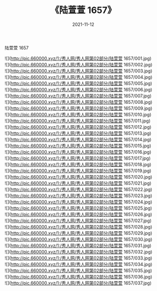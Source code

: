 ﻿---
layout: post
title:  《陆萱萱 1657》
date:   2021-11-12
img: http://pic.660000.xyz/1:/秀人网/秀人网第02部分/陆萱萱 1657/000.jpg
categories: [美女, 清纯, 唯美]
---

陆萱萱 1657

  ![](http://pic.660000.xyz/1:/秀人网/秀人网第02部分/陆萱萱 1657/001.jpg) <br> ![](http://pic.660000.xyz/1:/秀人网/秀人网第02部分/陆萱萱 1657/002.jpg) <br> ![](http://pic.660000.xyz/1:/秀人网/秀人网第02部分/陆萱萱 1657/003.jpg) <br> ![](http://pic.660000.xyz/1:/秀人网/秀人网第02部分/陆萱萱 1657/004.jpg) <br> ![](http://pic.660000.xyz/1:/秀人网/秀人网第02部分/陆萱萱 1657/005.jpg) <br> ![](http://pic.660000.xyz/1:/秀人网/秀人网第02部分/陆萱萱 1657/006.jpg) <br> ![](http://pic.660000.xyz/1:/秀人网/秀人网第02部分/陆萱萱 1657/007.jpg) <br> ![](http://pic.660000.xyz/1:/秀人网/秀人网第02部分/陆萱萱 1657/008.jpg) <br> ![](http://pic.660000.xyz/1:/秀人网/秀人网第02部分/陆萱萱 1657/009.jpg) <br> ![](http://pic.660000.xyz/1:/秀人网/秀人网第02部分/陆萱萱 1657/010.jpg) <br> ![](http://pic.660000.xyz/1:/秀人网/秀人网第02部分/陆萱萱 1657/011.jpg) <br> ![](http://pic.660000.xyz/1:/秀人网/秀人网第02部分/陆萱萱 1657/012.jpg) <br> ![](http://pic.660000.xyz/1:/秀人网/秀人网第02部分/陆萱萱 1657/013.jpg) <br> ![](http://pic.660000.xyz/1:/秀人网/秀人网第02部分/陆萱萱 1657/014.jpg) <br> ![](http://pic.660000.xyz/1:/秀人网/秀人网第02部分/陆萱萱 1657/015.jpg) <br> ![](http://pic.660000.xyz/1:/秀人网/秀人网第02部分/陆萱萱 1657/016.jpg) <br> ![](http://pic.660000.xyz/1:/秀人网/秀人网第02部分/陆萱萱 1657/017.jpg) <br> ![](http://pic.660000.xyz/1:/秀人网/秀人网第02部分/陆萱萱 1657/018.jpg) <br> ![](http://pic.660000.xyz/1:/秀人网/秀人网第02部分/陆萱萱 1657/019.jpg) <br> ![](http://pic.660000.xyz/1:/秀人网/秀人网第02部分/陆萱萱 1657/020.jpg) <br> ![](http://pic.660000.xyz/1:/秀人网/秀人网第02部分/陆萱萱 1657/021.jpg) <br> ![](http://pic.660000.xyz/1:/秀人网/秀人网第02部分/陆萱萱 1657/022.jpg) <br> ![](http://pic.660000.xyz/1:/秀人网/秀人网第02部分/陆萱萱 1657/023.jpg) <br> ![](http://pic.660000.xyz/1:/秀人网/秀人网第02部分/陆萱萱 1657/024.jpg) <br> ![](http://pic.660000.xyz/1:/秀人网/秀人网第02部分/陆萱萱 1657/025.jpg) <br> ![](http://pic.660000.xyz/1:/秀人网/秀人网第02部分/陆萱萱 1657/026.jpg) <br> ![](http://pic.660000.xyz/1:/秀人网/秀人网第02部分/陆萱萱 1657/027.jpg) <br> ![](http://pic.660000.xyz/1:/秀人网/秀人网第02部分/陆萱萱 1657/028.jpg) <br> ![](http://pic.660000.xyz/1:/秀人网/秀人网第02部分/陆萱萱 1657/029.jpg) <br> ![](http://pic.660000.xyz/1:/秀人网/秀人网第02部分/陆萱萱 1657/030.jpg) <br> ![](http://pic.660000.xyz/1:/秀人网/秀人网第02部分/陆萱萱 1657/031.jpg) <br> ![](http://pic.660000.xyz/1:/秀人网/秀人网第02部分/陆萱萱 1657/032.jpg) <br> ![](http://pic.660000.xyz/1:/秀人网/秀人网第02部分/陆萱萱 1657/033.jpg) <br> ![](http://pic.660000.xyz/1:/秀人网/秀人网第02部分/陆萱萱 1657/034.jpg) <br> ![](http://pic.660000.xyz/1:/秀人网/秀人网第02部分/陆萱萱 1657/035.jpg) <br> ![](http://pic.660000.xyz/1:/秀人网/秀人网第02部分/陆萱萱 1657/036.jpg) <br> ![](http://pic.660000.xyz/1:/秀人网/秀人网第02部分/陆萱萱 1657/037.jpg) <br>
